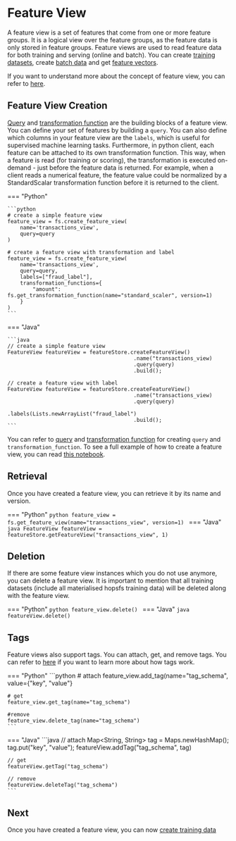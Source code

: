 # Feature View

A feature view is a set of features that come from one or more feature groups. It is a logical view over the feature groups, as the feature data is only stored in feature groups. Feature views are used to read feature data for both training and serving (online and batch). You can create [training datasets](training-data.md), create [batch data](batch-data.md) and get [feature vectors](feature-vectors.md).

If you want to understand more about the concept of feature view, you can refer to [here](../../../concepts/fs/feature_view/fv_overview.md).

## Feature View Creation
[Query](./query.md) and [transformation function](./model-dependent-transformations.md) are the building blocks of a feature view. You can define your set of features by building a `query`. You can also define which columns in your feature view are the `labels`, which is useful for supervised machine learning tasks. Furthermore, in python client, each feature can be attached to its own transformation function. This way, when a feature is read (for training or scoring), the transformation is executed on-demand - just before the feature data is returned. For example, when a client reads a numerical feature, the feature value could be normalized by a StandardScalar transformation function before it is returned to the client.

=== "Python"

    ```python
    # create a simple feature view
    feature_view = fs.create_feature_view(
        name='transactions_view',
        query=query
    )
    
    # create a feature view with transformation and label
    feature_view = fs.create_feature_view(
        name='transactions_view',
        query=query,
        labels=["fraud_label"],
        transformation_functions={
            "amount": fs.get_transformation_function(name="standard_scaler", version=1)
        }
    )
    ```

=== "Java"

    ```java
    // create a simple feature view
    FeatureView featureView = featureStore.createFeatureView()
                                            .name("transactions_view)
                                            .query(query)
                                            .build();

    // create a feature view with label
    FeatureView featureView = featureStore.createFeatureView()
                                            .name("transactions_view)
                                            .query(query)
                                            .labels(Lists.newArrayList("fraud_label")
                                            .build();
    ```

You can refer to [query](./query.md) and [transformation function](./model-dependent-transformations.md) for creating `query` and `transformation_function`. To see a full example of how to create a feature view, you can read [this notebook](https://github.com/logicalclocks/hopsworks-tutorials/blob/master/fraud_batch/2_feature_view_creation.ipynb).

## Retrieval
Once you have created a feature view, you can retrieve it by its name and version.

=== "Python"
    ```python
    feature_view = fs.get_feature_view(name="transactions_view", version=1)
    ```
=== "Java"
    ```java
    FeatureView featureView = featureStore.getFeatureView("transactions_view", 1)
    ```

## Deletion
If there are some feature view instances which you do not use anymore, you can delete a feature view. It is important to mention that all training datasets (include all materialised hopsfs training data) will be deleted along with the feature view.

=== "Python"
    ```python
    feature_view.delete()
    ```
=== "Java"
    ```java
    featureView.delete()
    ```

## Tags

Feature views also support tags. You can attach, get, and remove tags. You can refer to [here]() if you want to learn more about how tags work.

=== "Python"
    ```python
    # attach
    feature_view.add_tag(name="tag_schema", value={"key", "value"}
    
    # get
    feature_view.get_tag(name="tag_schema")
    
    #remove
    feature_view.delete_tag(name="tag_schema")
    ```
=== "Java"
    ```java
    // attach
    Map<String, String> tag = Maps.newHashMap();
    tag.put("key", "value");
    featureView.addTag("tag_schema", tag)

    // get
    featureView.getTag("tag_schema")

    // remove
    featureView.deleteTag("tag_schema")
    ```

## Next
Once you have created a feature view, you can now [create training data](./training-data.md)